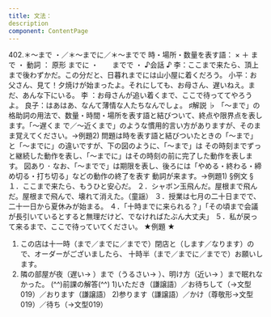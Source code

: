 ```yaml
---
title: 文法：
description
component: ContentPage
---
```



402.＊～まで ・／＊～までに／＊～までで
時・場所・数量を表す語： × ＋ まで ・
動詞 ： 原形 までに ・
      までで ・
♪会話 ♪
李：ここまで来たら、頂上まで後わずかだ。この分だと、日暮れまでには山小屋に着くだろう。
小平：お父さん、見て！夕焼けが始まったよ。それにしても、お母さん、遅いねえ。まだ、あんな下にいる。 李 ：お母さんが追い着くまで、ここで待っててやろうよ。 良子：はあはあ、なんて薄情な人たちなんでしょ。
♯解説 ♭
「～まで」の格助詞の用法で、数量・時間・場所を表す語と結びついて、終点や限界点を表します。「～遅くま で／～近くまで」のような慣用的言い方がありますが、そのまま覚えてください。→例題2)
問題は時を表す語と結びついたときの「～まで」と「～までに」の違いですが、下の図のように、「～まで」は その時刻までずっと継続した動作を表し、「～までに」はその時刻の前に完了した動作を表します。
図あり ･ なお、「～までで」は期限を表し、後ろには「やめる・終わる・締め切る・打ち切る」などの動作の終了を表す
動詞が来ます。→例題1)
§例文 §
１．ここまで来たら、もうひと安心だ。
２．シャボン玉飛んだ。屋根まで飛んだ。屋根まで飛んで、壊れて消えた。（童謡）
３．授業は七月の二十日までで、二十一日から夏休みが始まる。
４．「十時までに来られる？」「その頃まで会議が長引いているとすると無理だけど、でなければたぶん大丈夫」
５．私が戻って来るまで、ここで待っていてください。
★例題 ★
1) この店は十一時（まで／までに／までで）閉店と（します／なります）ので、オーダーがございましたら、
十時半（まで／までに／までで）お願いします。    
2) 隣の部屋が夜（遅い→ ）まで（うるさい→ ）、明け方（近い→ ）まで眠れなかった。
(^^)前課の解答(^^)
1)いただき（謙譲語）／お待ちして（→文型019）／おります（謙譲語）
2)参ります（謙譲語）／かけ（尊敬形→文型019）／待ち（→文型019）
